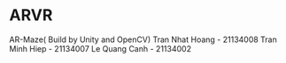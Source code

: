 # ARVR
AR-Maze( Build by Unity and OpenCV)
Tran Nhat Hoang - 21134008
Tran Minh Hiep - 21134007
Le Quang Canh - 21134002
